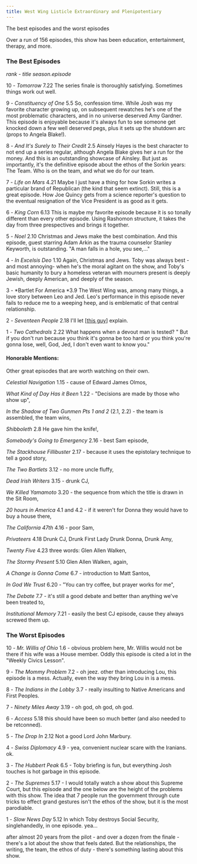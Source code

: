 ```yaml
---
title: West Wing Listicle Extraordinary and Plenipotentiary
---
```


The best episodes and the worst episodes

Over a run of 156 episodes, this show has been education, entertainment, therapy, and more. 

### The Best Episodes ###
*rank - title season.episode*

10 - *Tomorrow* 7.22 
	The series finale is thoroughly satisfying. Sometimes things work out well. 
	
9 - *Constituency of One* 5.5
	So, confession time. While Josh was my favorite character growing up, on subsequent rewatches he's one of the most problematic characters, and in no universe deserved Amy Gardner. This episode is enjoyable because it's always fun to see someone get knocked down a few well deserved pegs, plus it sets up the shutdown arc (props to Angela Blake!).  
	
8 - *And It's Surely to Their Credit* 2.5
	Ainsely Hayes is the best character to not end up a series regular, although Angela Blake gives her a run for the money. And this is an outstanding showcase of Ainsley. But just as importantly, it's the definitive episode about the ethos of the Sorkin years: The Team. Who is on the team, and what we do for our team. 
	
7 - *Life on Mars* 4.21
	Maybe I just have a thing for how Sorkin writes a particular brand of Republican (the kind that seem extinct). Still, this is a great episode. How Joe Quincy gets from a science reporter's question to the eventual resignation of the Vice President is as good as it gets.
	
6 - *King Corn*  6.13 
	This is maybe my favorite episode because it is so tonally different than every other episode.  Using Rashomon structure, it takes the day from three prespectives and brings it together. 
	
5 - *Noel* 2.10
	Christmas and Jews make the best combination. And this episode, guest starring Adam Arkin as the trauma counselor Stanley Keyworth, is outstanding. "A man falls in a hole, you see,..."
	
4 - *In Excelsis Deo* 1.10
	Again, Christmas and Jews. Toby was always best - and most annoying- when he's the moral agitant on the show, and Toby's basic humanity to bury a homeless veteran with mourners present is deeply Jewish, deeply American, and deeply of the season. 
	
3 - *Bartlet For America *3.9
	The West Wing was, among many things, a love story between Leo and Jed. Leo's performance in this episode never fails to reduce me to a weeping heep, and is emblematic of that central relationship. 
	
2 - *Seventeen People* 2.18
	I'll let [[this guy](http://seventeenpeople.com/)] explain.
	
1 - *Two Cathedrals* 2.22 
	What happens when a devout man is tested? " But if you don't run because you think it's gonna be too hard or you think you're gonna lose, well, God, Jed, I don't even want to know you." 

#### Honorable Mentions: #### 
Other great episodes that are worth watching on their own. 

*Celestial Navigation* 1.15 - cause of Edward James Olmos, 

*What Kind of Day Has it Been* 1.22 - "Decisions are made by those who show up", 

*In the Shadow of Two Gunmen Pts 1 and 2* (2.1, 2.2) - the team is assembled, the team wins, 

*Shibboleth* 2.8 He gave him the knife!, 

*Somebody's Going to Emergency* 2.16 - best Sam episode, 

*The Stackhouse Fillibuster* 2.17 - because it uses the epistolary technique to tell a good story, 

*The Two Bartlets* 3.12 - no more uncle fluffy,  

*Dead Irish Writers* 3.15 - drunk CJ,

*We Killed Yamamoto* 3.20 - the sequence from which the title is drawn in the Sit Room,  

*20 hours in America* 4.1 and 4.2 - if it weren't for Donna they would have to buy a house there, 

*The California 47th* 4.16 - poor Sam, 

*Privateers* 4.18 Drunk CJ, Drunk First Lady Drunk Donna, Drunk Amy,

*Twenty Five* 4.23 three words: Glen Allen Walken, 

*The Stormy Present* 5.10 Glen Allen Walken, again, 

*A Change is Gonna Come* 6.7 - introduction to Matt Santos, 

*In God We Trust* 6.20 - "You can try coffee, but prayer works for me", 

*The Debate* 7.7 - it's still a good debate and better than anything we've been treated to, 

*Institutional Memory* 7.21 - easily the best CJ episode, cause they always screwed them up. 


### The Worst Episodes ###

10 - *Mr. Willis of Ohio* 1.6 - obvious problem here, Mr. Willis would not be there if his wife was a House member. Oddly this episode is cited a lot in the "Weekly Civics Lesson".

9 - *The Mommy Problem* 7.2 - oh jeez. other than introducing Lou, this episode is a mess. Actually, even the way they bring Lou in is a mess. 

8 - *The Indians in the Lobby* 3.7 - really insulting to Native Americans and First Peoples.

7 - *Ninety Miles Away* 3.19 - oh god, oh god, oh god.

6 - *Access* 5.18 this should have been so much better (and also needed to be retconned). 

5 - *The Drop In* 2.12 Not a good Lord John Marbury.

4 - *Swiss Diplomacy* 4.9 - yea, convenient nuclear scare with the Iranians. ok. 

3 - *The Hubbert Peak*  6.5 - Toby briefing is fun, but everything Josh touches is hot garbage in this episode. 

2 - *The Supremes*  5.17 - I would totally watch a show about this Supreme Court, but this episode and the one below are the height of the problems with this show. The idea that 7 people run the government through cute tricks to effect grand gestures isn't the ethos of the show, but it is the most parodiable. 

1 - *Slow News Day*  5.12 In which Toby destroys Social Security, singlehandedly, in one episode. yea...

after almost 20 years from the pilot - and over a dozen from the finale - there's a lot about the show that feels dated. But the relationships, the writing, the team, the ethos of duty - there's something lasting about this show.